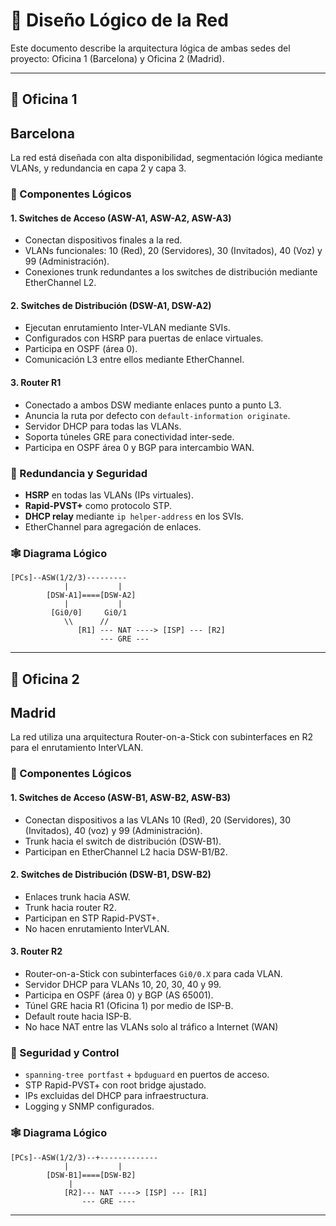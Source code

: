 # 🧭 Diseño Lógico de la Red

Este documento describe la arquitectura lógica de ambas sedes del proyecto: Oficina 1 (Barcelona) y Oficina 2 (Madrid).

---

## 🏢 Oficina 1 
## Barcelona

La red está diseñada con alta disponibilidad, segmentación lógica mediante VLANs, y redundancia en capa 2 y capa 3.

### 📐 Componentes Lógicos

#### 1. **Switches de Acceso (ASW-A1, ASW-A2, ASW-A3)**
- Conectan dispositivos finales a la red.
- VLANs funcionales: 10 (Red), 20 (Servidores), 30 (Invitados), 40 (Voz) y 99 (Administración).
- Conexiones trunk redundantes a los switches de distribución mediante EtherChannel L2.

#### 2. **Switches de Distribución (DSW-A1, DSW-A2)**
- Ejecutan enrutamiento Inter-VLAN mediante SVIs.
- Configurados con HSRP para puertas de enlace virtuales.
- Participa en OSPF (área 0).
- Comunicación L3 entre ellos mediante EtherChannel.


#### 3. **Router R1**
- Conectado a ambos DSW mediante enlaces punto a punto L3.
- Anuncia la ruta por defecto con `default-information originate`.
- Servidor DHCP para todas las VLANs.
- Soporta túneles GRE para conectividad inter-sede.
- Participa en OSPF área 0 y BGP para intercambio WAN.

### 🔁 Redundancia y Seguridad

- **HSRP** en todas las VLANs (IPs virtuales).
- **Rapid-PVST+** como protocolo STP.
- **DHCP relay** mediante `ip helper-address` en los SVIs.
- EtherChannel para agregación de enlaces.

### 🕸️ Diagrama Lógico

```
[PCs]--ASW(1/2/3)---------
            |           |
        [DSW-A1]====[DSW-A2]
            |           |
         [Gi0/0]     Gi0/1
            \\      //
               [R1] --- NAT ----> [ISP] --- [R2]
                    --- GRE ---
```

---

## 🏢 Oficina 2 
## Madrid

La red utiliza una arquitectura Router-on-a-Stick con subinterfaces en R2 para el enrutamiento InterVLAN.

### 📐 Componentes Lógicos

#### 1. **Switches de Acceso (ASW-B1, ASW-B2, ASW-B3)**
- Conectan dispositivos a las VLANs 10 (Red), 20 (Servidores), 30 (Invitados), 40 (voz) y 99 (Administración).
- Trunk hacia el switch de distribución (DSW-B1).
- Participan en EtherChannel L2 hacia DSW-B1/B2.

#### 2. **Switches de Distribución (DSW-B1, DSW-B2)**
- Enlaces trunk hacia ASW.
- Trunk hacia router R2.
- Participan en STP Rapid-PVST+.
- No hacen enrutamiento InterVLAN.

#### 3. **Router R2**
- Router-on-a-Stick con subinterfaces `Gi0/0.X` para cada VLAN.
- Servidor DHCP para VLANs 10, 20, 30, 40 y 99.
- Participa en OSPF (área 0) y BGP (AS 65001).
- Túnel GRE hacia R1 (Oficina 1) por medio de ISP-B.
- Default route hacia ISP-B.
- No hace NAT entre las VLANs solo al tráfico a Internet (WAN)

### 🔁 Seguridad y Control

- `spanning-tree portfast` + `bpduguard` en puertos de acceso.
- STP Rapid-PVST+ con root bridge ajustado.
- IPs excluidas del DHCP para infraestructura.
- Logging y SNMP configurados.

### 🕸️ Diagrama Lógico

```
[PCs]--ASW(1/2/3)--+-------------
            |           |
        [DSW-B1]====[DSW-B2]
             |
            [R2]--- NAT ----> [ISP] --- [R1]
                --- GRE ----
```
---
